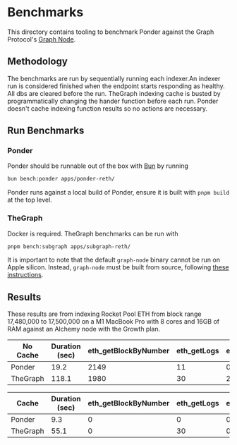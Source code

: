 # Benchmarks

This directory contains tooling to benchmark Ponder against the Graph Protocol's [Graph Node](https://github.com/graphprotocol/graph-node).

## Methodology

The benchmarks are run by sequentially running each indexer.An indexer run is considered finished when the endpoint starts responding as healthy. All dbs are cleared before the run. TheGraph indexing cache is busted by programmatically changing the hander function before each run. Ponder doesn't cache indexing function results so no actions are necessary.

## Run Benchmarks

### Ponder

Ponder should be runnable out of the box with [Bun](https://bun.sh) by running

```sh
bun bench:ponder apps/ponder-reth/
```

Ponder runs against a local build of Ponder, ensure it is built with `pnpm build` at the top level.

### TheGraph

Docker is required. TheGraph benchmarks can be run with

```sh
pnpm bench:subgraph apps/subgraph-reth/
```

It is important to note that the default `graph-node` binary cannot be run on Apple silicon. Instead, `graph-node` must be built from source, following [these instructions](https://github.com/graphprotocol/graph-node/tree/master/docker#running-graph-node-on-an-macbook-m1).

## Results

These results are from indexing Rocket Pool ETH from block range 17,480,000 to 17,500,000 on a M1 MacBook Pro with 8 cores and 16GB of RAM against an Alchemy node with the Growth plan.

| No Cache | Duration (sec) | eth_getBlockByNumber | eth_getLogs | eth_getTransactionReceipt | Alchemy CU |
| -------- | -------------- | -------------------- | ----------- | ------------------------- | ---------- |
| Ponder   | 19.2           | 2149                 | 11          | 0                         | 35209      |
| TheGraph | 118.1          | 1980                 | 30          | 294                       | 48240      |

| Cache    | Duration (sec) | eth_getBlockByNumber | eth_getLogs | eth_getTransactionReceipt | Alchemy CU |
| -------- | -------------- | -------------------- | ----------- | ------------------------- | ---------- |
| Ponder   | 9.3            | 0                    | 0           | 0                         | 0          |
| TheGraph | 55.1           | 0                    | 30          | 0                         | 2250       |
